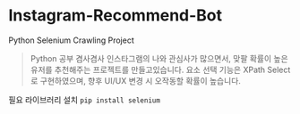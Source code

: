 # Instagram-Recommend-Bot
Python Selenium Crawling Project

> Python 공부 겸사겸사 인스타그램의 나와 관심사가 많으면서, 맞팔 확률이 높은 유저를 추천해주는 프로젝트를 만들고있습니다.
> 요소 선택 기능은 XPath Select로 구현하였으며, 향후 UI/UX 변경 시 오작동할 확률이 높습니다.


필요 라이브러리 설치
```pip install selenium```
